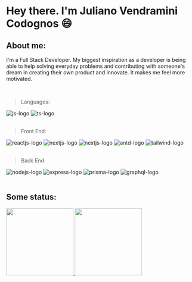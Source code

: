 # Hey there. I'm Juliano Vendramini Codognos :smile:

## About me:
I'm a Full Stack Developer. My biggest inspiration as a developer is being able to help solving everyday problems and contributing with someone's dream in creating their own product and innovate. It makes me feel more motivated.

<br>

> Languages:
<div display: flex>
  <img src="https://img.shields.io/badge/JavaScript-323330?style=for-the-badge&logo=javascript&logoColor=F7DF1E" alt="js-logo" /> 
  <img src="https://img.shields.io/badge/TypeScript-007ACC?style=for-the-badge&logo=typescript&logoColor=white" alt="ts-logo" />
</div>

<br>

> Front End:
<div display: flex>
  <img src="https://img.shields.io/badge/React-20232A?style=for-the-badge&logo=react&logoColor=61DAFB" alt="reactjs-logo" /> 
  <img src="https://img.shields.io/badge/next.js-000000?style=for-the-badge&logo=nextdotjs&logoColor=white" alt="nextjs-logo" />
  <img src="https://img.shields.io/badge/styled--components-DB7093?style=for-the-badge&logo=styled-components&logoColor=white" alt="nextjs-logo" />
  <img src="https://img.shields.io/badge/Ant%20Design-1890FF?style=for-the-badge&logo=antdesign&logoColor=white" alt="antd-logo" />
  <img src="https://img.shields.io/badge/Tailwind_CSS-38B2AC?style=for-the-badge&logo=tailwind-css&logoColor=white" alt="tailwind-logo" />
</div>

<br>

> Back End:
<div  display: flex>
  <img src="https://img.shields.io/badge/Node.js-339933?style=for-the-badge&logo=nodedotjs&logoColor=white" alt="nodejs-logo" /> 
  <img src="https://img.shields.io/badge/Express.js-000000?style=for-the-badge&logo=express&logoColor=white" alt="express-logo" />
  <img src="https://img.shields.io/badge/Prisma-3982CE?style=for-the-badge&logo=Prisma&logoColor=white" alt="prisma-logo" />
  <img src="https://img.shields.io/badge/GraphQl-E10098?style=for-the-badge&logo=graphql&logoColor=white" alt="graphql-logo" />
</div>

<br>

## Some status: 
<a href="https://github.com/JulianoVendramini">
  <img height="180em" src="https://github-readme-stats.vercel.app/api?username=JulianoVendramini&show_icons=true&theme=dark&include_all_commits=true&count_private=true"/>
  <img height="180em" src="https://github-readme-stats.vercel.app/api/top-langs/?username=JulianoVendramini&layout=compact&langs_count=7&theme=dark"/>
</a>

